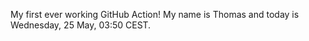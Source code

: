 My first ever working GitHub Action!
My name is Thomas and today is Wednesday, 25 May, 03:50 CEST. 
